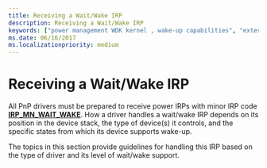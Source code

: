 ```yaml
---
title: Receiving a Wait/Wake IRP
description: Receiving a Wait/Wake IRP
keywords: ["power management WDK kernel , wake-up capabilities", "external wake signals WDK", "awakening devices", "wake-up capabilities WDK power management", "device wake ups WDK power management", "IRP_MN_WAIT_WAKE", "receiving wait/wake IRPs", "wait/wake IRPs WDK power management , receiving"]
ms.date: 06/16/2017
ms.localizationpriority: medium
---
```


# Receiving a Wait/Wake IRP





All PnP drivers must be prepared to receive power IRPs with minor IRP code [**IRP\_MN\_WAIT\_WAKE**](./irp-mn-wait-wake.md). How a driver handles a wait/wake IRP depends on its position in the device stack, the type of device(s) it controls, and the specific states from which its device supports wake-up.

The topics in this section provide guidelines for handling this IRP based on the type of driver and its level of wait/wake support.

 

